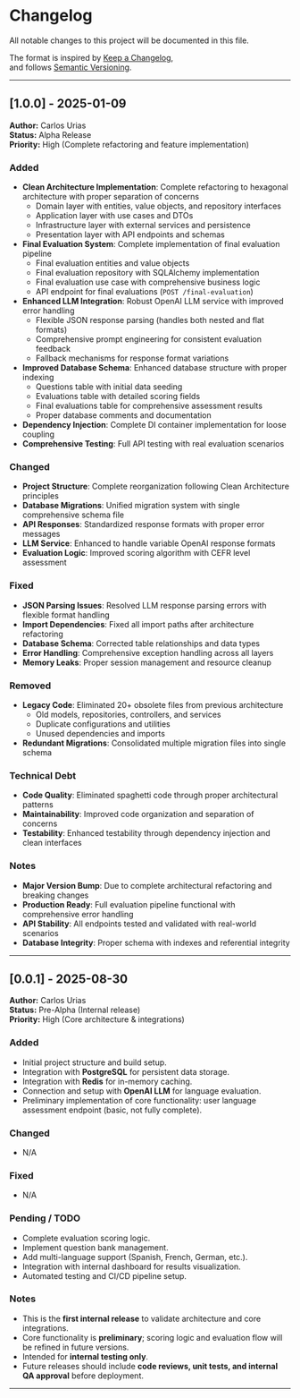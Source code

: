 # Changelog

All notable changes to this project will be documented in this file.

The format is inspired by [Keep a Changelog](https://keepachangelog.com/en/1.0.0/),  
and follows [Semantic Versioning](https://semver.org/spec/v2.0.0.html).

---

## [1.0.0] - 2025-01-09

**Author:** Carlos Urias  
**Status:** Alpha Release  
**Priority:** High (Complete refactoring and feature implementation)

### Added

- **Clean Architecture Implementation**: Complete refactoring to hexagonal architecture with proper separation of concerns
  - Domain layer with entities, value objects, and repository interfaces
  - Application layer with use cases and DTOs
  - Infrastructure layer with external services and persistence
  - Presentation layer with API endpoints and schemas
- **Final Evaluation System**: Complete implementation of final evaluation pipeline
  - Final evaluation entities and value objects
  - Final evaluation repository with SQLAlchemy implementation
  - Final evaluation use case with comprehensive business logic
  - API endpoint for final evaluations (`POST /final-evaluation`)
- **Enhanced LLM Integration**: Robust OpenAI LLM service with improved error handling
  - Flexible JSON response parsing (handles both nested and flat formats)
  - Comprehensive prompt engineering for consistent evaluation feedback
  - Fallback mechanisms for response format variations
- **Improved Database Schema**: Enhanced database structure with proper indexing
  - Questions table with initial data seeding
  - Evaluations table with detailed scoring fields
  - Final evaluations table for comprehensive assessment results
  - Proper database comments and documentation
- **Dependency Injection**: Complete DI container implementation for loose coupling
- **Comprehensive Testing**: Full API testing with real evaluation scenarios

### Changed

- **Project Structure**: Complete reorganization following Clean Architecture principles
- **Database Migrations**: Unified migration system with single comprehensive schema file
- **API Responses**: Standardized response formats with proper error messages
- **LLM Service**: Enhanced to handle variable OpenAI response formats
- **Evaluation Logic**: Improved scoring algorithm with CEFR level assessment

### Fixed

- **JSON Parsing Issues**: Resolved LLM response parsing errors with flexible format handling
- **Import Dependencies**: Fixed all import paths after architecture refactoring
- **Database Schema**: Corrected table relationships and data types
- **Error Handling**: Comprehensive exception handling across all layers
- **Memory Leaks**: Proper session management and resource cleanup

### Removed

- **Legacy Code**: Eliminated 20+ obsolete files from previous architecture
  - Old models, repositories, controllers, and services
  - Duplicate configurations and utilities
  - Unused dependencies and imports
- **Redundant Migrations**: Consolidated multiple migration files into single schema

### Technical Debt

- **Code Quality**: Eliminated spaghetti code through proper architectural patterns
- **Maintainability**: Improved code organization and separation of concerns
- **Testability**: Enhanced testability through dependency injection and clean interfaces

### Notes

- **Major Version Bump**: Due to complete architectural refactoring and breaking changes
- **Production Ready**: Full evaluation pipeline functional with comprehensive error handling
- **API Stability**: All endpoints tested and validated with real-world scenarios
- **Database Integrity**: Proper schema with indexes and referential integrity

---

## [0.0.1] - 2025-08-30

**Author:** Carlos Urias  
**Status:** Pre-Alpha (Internal release)  
**Priority:** High (Core architecture & integrations)

### Added

- Initial project structure and build setup.
- Integration with **PostgreSQL** for persistent data storage.
- Integration with **Redis** for in-memory caching.
- Connection and setup with **OpenAI LLM** for language evaluation.
- Preliminary implementation of core functionality: user language assessment endpoint (basic, not fully complete).

### Changed

- N/A

### Fixed

- N/A

### Pending / TODO

- Complete evaluation scoring logic.
- Implement question bank management.
- Add multi-language support (Spanish, French, German, etc.).
- Integration with internal dashboard for results visualization.
- Automated testing and CI/CD pipeline setup.

### Notes

- This is the **first internal release** to validate architecture and core integrations.
- Core functionality is **preliminary**; scoring logic and evaluation flow will be refined in future versions.
- Intended for **internal testing only**.
- Future releases should include **code reviews, unit tests, and internal QA approval** before deployment.

---
